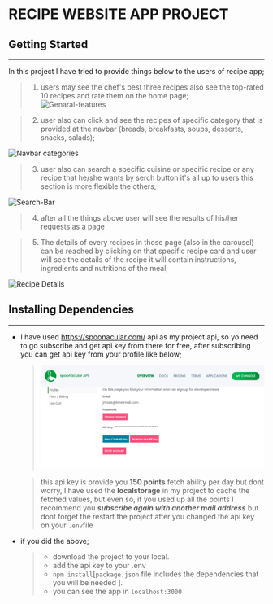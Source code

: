 # RECIPE WEBSITE APP PROJECT
## Getting Started
___ 
In this project I have tried to provide things below to the users of recipe app; 
> 1) users may see the chef's best three recipes also see the top-rated 10 recipes and rate them on the home page;<br>
![Genaral-features](https://j.gifs.com/gpEAyl.gif)




> 2) user also can click and see the recipes of specific category that is provided at the navbar (breads, breakfasts, soups, desserts, snacks, salads);

![Navbar categories](https://j.gifs.com/83Npgl.gif)




>3) user also can search a specific cuisine or specific recipe or any recipe that he/she wants by serch button it's all up to users this section is more flexible the others;

![Search-Bar](https://j.gifs.com/WP05KW.gif)



> 4) after all the things above user will see the results of his/her requests as a page




>5) The details of every recipes in those page (also in the carousel) can be reached by clicking on that specific recipe card and user will see the details of the recipe it will contain instructions, ingredients and nutritions of the meal;

![Recipe Details](https://j.gifs.com/PjE0Gz.gif)





## Installing Dependencies
___

* I have used https://spoonacular.com/ api as my project api, so yo need to go subscribe and get api key from there for free, after subscribing you can get api key from your profile like below;

    > ![api key](./src/assets/img/apiKey%20page.png)

    > this api key is provide you **150 points** fetch ability per day but dont worry, I have used the **localstorage** in my project to cache the fetched values,  but even so, if you used up all the points I recommend you ***subscribe again with another mail address*** but dont forget the restart the project after you changed the api key on your ```.env```file

* if you did the above;

    > - download the project to your local.
    > - add the api key to your .env
    > - ```npm install```[```package.json``` file includes the dependencies that you will be needed ].
    > - you can see the app in ```localhost:3000```










